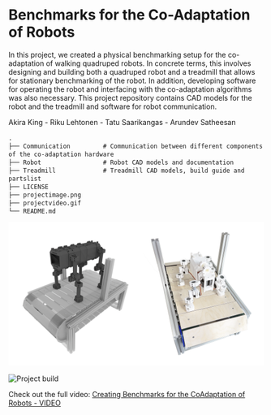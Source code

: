 # Benchmarks for the Co-Adaptation of Robots

In this project, we created a physical benchmarking setup for the co-adaptation of walking quadruped robots. In concrete terms, this involves designing and building both a quadruped robot and a treadmill that allows for stationary benchmarking of the robot. In addition, developing software for operating the robot and interfacing with the co-adaptation algorithms was also necessary. This project repository contains CAD models for the robot and the treadmill and software for robot communication. 

Akira King - Riku Lehtonen - Tatu Saarikangas - Arundev Satheesan

    .
    ├── Communication         # Communication between different components of the co-adaptation hardware
    ├── Robot                 # Robot CAD models and documentation
    ├── Treadmill             # Treadmill CAD models, build guide and partslist
    ├── LICENSE
    ├── projectimage.png
    ├── projectvideo.gif
    └── README.md

![Project build](projectimage.png)

![Project build](projectvideo.gif)

Check out the full video:
[Creating Benchmarks for the CoAdaptation of Robots - VIDEO](https://wiki.aalto.fi/display/AEEproject/Creating+Benchmarks+for+the+Co-Adaptation+of+Robots?preview=/212893721/212901661/coadapt_short.mp4)
